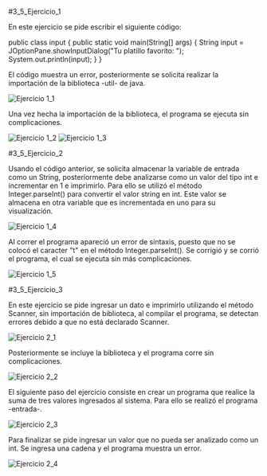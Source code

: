 #3_5_Ejercicio_1

En este ejercicio se pide escribir el siguiente código:

public class input {
    public static void main(String[] args) {
        String input = JOptionPane.showInputDialog("Tu platillo favorito: ");
        System.out.println(input);
    }
}

El código muestra un error, posteriormente se solicita realizar la importación de la biblioteca -util- de java.

![Ejercicio 1_1](https://user-images.githubusercontent.com/54320247/65534690-928abc00-dec5-11e9-9949-f85177446c8a.jpg)

Una vez hecha la importación de la biblioteca, el programa se ejecuta sin complicaciones.

![Ejercicio 1_2](https://user-images.githubusercontent.com/54320247/65534691-928abc00-dec5-11e9-9310-a150d2903379.jpg)
![Ejercicio 1_3](https://user-images.githubusercontent.com/54320247/65534692-928abc00-dec5-11e9-81f0-ba2096457e75.jpg)

#3_5_Ejercicio_2

Usando el código anterior, se solicita almacenar la variable de entrada como un String, posteriormente debe analizarse como un valor del tipo int e incrementar en 1 e imprimirlo. Para ello se utilizó el método Integer.parseInt() para convertir el valor string en int. Este valor se almacena en otra variable que es incrementada en uno para su visualización. 

![Ejercicio 1_4](https://user-images.githubusercontent.com/54320247/65534693-93235280-dec5-11e9-9c45-a3ddf30262fc.jpg)

Al correr el programa apareció un error de sintaxis, puesto que no se colocó el caracter "t" en el método Integer.parseInt(). Se corrigió y se corrió el programa, el cual se ejecuta sin más complicaciones.

![Ejercicio 1_5](https://user-images.githubusercontent.com/54320247/65534694-93235280-dec5-11e9-981e-1cd86540f957.jpg)

#3_5_Ejercicio_3

En este ejercicio se pide ingresar un dato e imprimirlo utilizando el método Scanner, sin importación de biblioteca, al compilar el programa, se detectan errores debido a que no está declarado Scanner. 

![Ejercicio 2_1](https://user-images.githubusercontent.com/54320247/65534695-93235280-dec5-11e9-9ff3-bcbdb6ce0ee1.jpg)

Posteriormente se incluye la biblioteca y el programa corre sin complicaciones.

![Ejercicio 2_2](https://user-images.githubusercontent.com/54320247/65534696-93bbe900-dec5-11e9-8697-e40288666676.jpg)

El siguiente paso del ejercicio consiste en crear un programa que realice la suma de tres valores ingresados al sistema. Para ello se realizó el programa -entrada-.

![Ejercicio 2_3](https://user-images.githubusercontent.com/54320247/65534697-93bbe900-dec5-11e9-9832-19393fffad1d.jpg)

Para finalizar se pide ingresar un valor que no pueda ser analizado como un int. Se ingresa una cadena y el programa muestra un error.

![Ejercicio 2_4](https://user-images.githubusercontent.com/54320247/65534699-93bbe900-dec5-11e9-8157-e1498ee9bd82.jpg)
